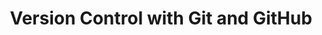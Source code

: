 ---
layout: workshop
category: workshop
title: "Version Control with Git and GitHub"
time: 10am - 12pm PST
human_date: "October 22, 24"
year: 2024
location:
instructors:
helpers:
pre_workshop_survey:
post_workshop_survey:
shoreline_url:
lesson_url:
description: "This two-day workshop introduces git, a command line tool for managing revisions in coding projects, and GitHub, a web-based platform for sharing your work and collaborating with others. The workshop is oriented toward learners with little or no previous experience with either git or GitHub. It will cover steps for setting up a git project, making changes, navigating the revision history, sharing work on GitHub, and using GitHub pages to publish a website."
---
